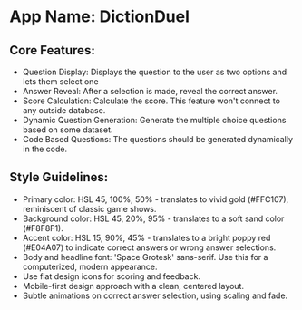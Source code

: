 # **App Name**: DictionDuel

## Core Features:

- Question Display: Displays the question to the user as two options and lets them select one
- Answer Reveal: After a selection is made, reveal the correct answer.
- Score Calculation: Calculate the score. This feature won't connect to any outside database.
- Dynamic Question Generation: Generate the multiple choice questions based on some dataset.
- Code Based Questions: The questions should be generated dynamically in the code.

## Style Guidelines:

- Primary color: HSL 45, 100%, 50% - translates to vivid gold (#FFC107), reminiscent of classic game shows.
- Background color: HSL 45, 20%, 95% - translates to a soft sand color (#F8F8F1).
- Accent color: HSL 15, 90%, 45% - translates to a bright poppy red (#E04A07) to indicate correct answers or wrong answer selections.
- Body and headline font: 'Space Grotesk' sans-serif. Use this for a computerized, modern appearance.
- Use flat design icons for scoring and feedback.
- Mobile-first design approach with a clean, centered layout.
- Subtle animations on correct answer selection, using scaling and fade.